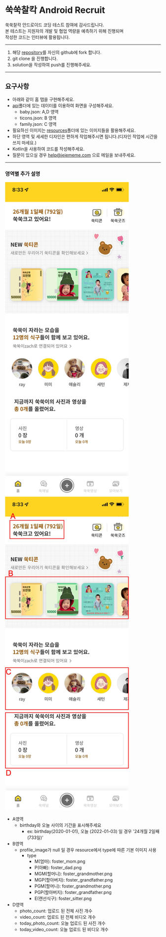 # 쑥쑥찰칵 Android Recruit

쑥쑥찰칵 안드로이드 코딩 테스트 참여에 감사드립니다.  
본 테스트는 지원자의 개발 및 협업 역량을 예측하기 위해 진행되며  
작성한 코드는 인터뷰에 활용됩니다.

---

1. 해당 [repository](https://github.com/JEJEMEME/android-recruit)를 자신의 github에 fork 합니다.
2. git clone 을 진행합니다.
3. solution을 작성하여 push를 진행해주세요.
---
## 요구사항
- 아래와 같이 홈 탭을 구현해주세요.
- [api](https://github.com/JEJEMEME/android-recruit/tree/main/api)폴더에 있는 데이터를 이용하여 화면을 구성해주세요.
    - baby.json: A,D 영역
    - ticons.json: B 영역
    - family.json: C 영역
- 필요하신 이미지는 [resources](https://github.com/JEJEMEME/android-recruit/tree/main/resources)폴더에 있는 이미지들을 활용해주세요.
- 하단 영역 및 세세한 디자인은 편하게 작업해주시면 됩니다.(디자인 작업에 시간을 쓰지 마세요.)
- Kotlin을 사용하여 코드를 작성해주세요.
- 질문이 있으실 경우 help@jejememe.com 으로 메일을 보내주세요.
---
### 영역별 추가 설명
<img src="screenshot/home/000.jpg" width="400"> <img src="screenshot/home/001.jpg" width="400">  

- A영역
    - birthday와 오늘 사이의 기간을 표시해주세요
        - ex: birthday(2020-01-01), 오늘 (2022-01-03) 일 경우 '24개월 2일째  (733일)'
- B영역
    - profile_image가 null 일 경우 resource에서 type에 따른 기본 이미지 사용
        - type
            - M(엄마): foster_mom.png
            - P(아빠): foster_dad.png
            - MGM(할머니): foster_grandmother.png
            - MGP(할아버지): foster_grandfather.png
            - PGM(할머니): foster_grandmother.png
            - PGP(할아버지): foster_grandfather.png
            - E(랜선식구): foster_sitter.png
- D영역
    - photo_count: 업로드 된 전체 사진 개수
    - video_count: 업로드 된 전체 비디오 개수
    - today_photo_count: 오늘 업로드 된 사진 개수
    - today_video_count: 오늘 업로드 된 비디오 개수
